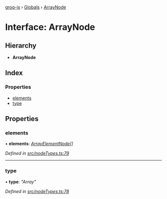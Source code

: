 [groq-js](../README.md) › [Globals](../globals.md) › [ArrayNode](arraynode.md)

# Interface: ArrayNode

## Hierarchy

* **ArrayNode**

## Index

### Properties

* [elements](arraynode.md#elements)
* [type](arraynode.md#type)

## Properties

###  elements

• **elements**: *[ArrayElementNode](arrayelementnode.md)[]*

*Defined in [src/nodeTypes.ts:79](https://github.com/sanity-io/groq-js/blob/fc2de3c/src/nodeTypes.ts#L79)*

___

###  type

• **type**: *"Array"*

*Defined in [src/nodeTypes.ts:78](https://github.com/sanity-io/groq-js/blob/fc2de3c/src/nodeTypes.ts#L78)*
